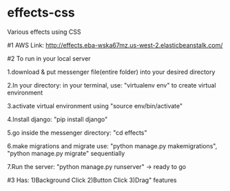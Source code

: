 # effects-css
Various effects using CSS

#1 AWS Link: http://effects.eba-wska67mz.us-west-2.elasticbeanstalk.com/

#2 To run in your local server

  1.download & put messenger file(entire folder) into your desired directory

  2.In your directory: in your terminal, use: "virtualenv env" to create virtual environment

  3.activate virtual environment using "source env/bin/activate"

  4.Install django: "pip install django"

  5.go inside the messenger directory: "cd effects"

  6.make migrations and migrate use: "python manage.py makemigrations", "python manage.py migrate" sequentially

  7.Run the server: "python manage.py runserver" -> ready to go

#3 Has: 1)Background Click 2)Button Click 3)Drag" features

